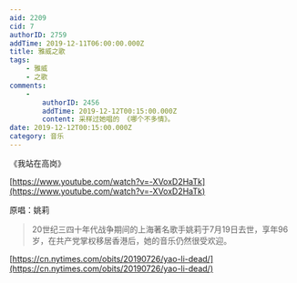 ```yaml
---
aid: 2209
cid: 7
authorID: 2759
addTime: 2019-12-11T06:00:00.000Z
title: 雅威之歌
tags:
    - 雅威
    - 之歌
comments:
    -
        authorID: 2456
        addTime: 2019-12-12T00:15:00.000Z
        content: 采样过她唱的 《哪个不多情》。
date: 2019-12-12T00:15:00.000Z
category: 音乐
---
```


《我站在高岗》

[https://www.youtube.com/watch?v=-XVoxD2HaTk](https://www.youtube.com/watch?v=-XVoxD2HaTk)

原唱：姚莉

> 20世纪三四十年代战争期间的上海著名歌手姚莉于7月19日去世，享年96岁，在共产党掌权移居香港后，她的音乐仍然很受欢迎。

[https://cn.nytimes.com/obits/20190726/yao-li-dead/](https://cn.nytimes.com/obits/20190726/yao-li-dead/)
